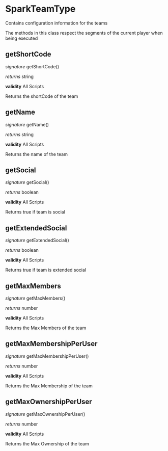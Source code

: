# SparkTeamType

Contains configuration information for the teams

The methods in this class respect the segments of the current player when being executed



## getShortCode

_signature_ getShortCode()</p>

_returns_ string</p>

<b>validity</b> All Scripts

Returns the shortCode of the team


## getName

_signature_ getName()</p>

_returns_ string</p>

<b>validity</b> All Scripts

Returns the name of the team


## getSocial

_signature_ getSocial()</p>

_returns_ boolean</p>

<b>validity</b> All Scripts

Returns true if team is social


## getExtendedSocial

_signature_ getExtendedSocial()</p>

_returns_ boolean</p>

<b>validity</b> All Scripts

Returns true if team is extended social


## getMaxMembers

_signature_ getMaxMembers()</p>

_returns_ number</p>

<b>validity</b> All Scripts

Returns the Max Members of the team


## getMaxMembershipPerUser

_signature_ getMaxMembershipPerUser()</p>

_returns_ number</p>

<b>validity</b> All Scripts

Returns the Max Membership of the team


## getMaxOwnershipPerUser

_signature_ getMaxOwnershipPerUser()</p>

_returns_ number</p>

<b>validity</b> All Scripts

Returns the Max Ownership of the team


